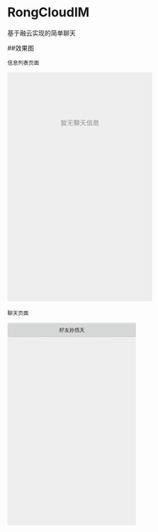 # RongCloudIM
基于融云实现的简单聊天

##效果图

    信息列表页面
![img](https://github.com/SmallLee/RongCloudIM/blob/master/20160729152456227.png)

    聊天页面
![img](https://github.com/SmallLee/RongCloudIM/blob/master/20160729161950024.gif)

